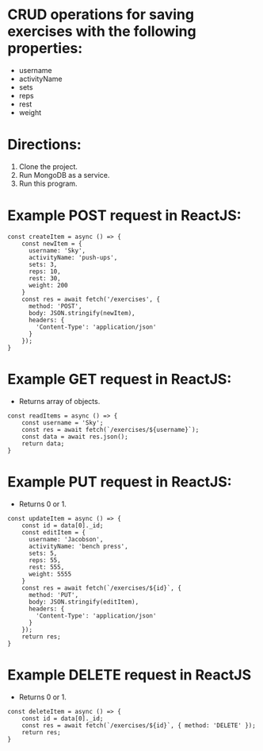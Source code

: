 # CRUD operations for saving exercises with the following properties:
 * username
 * activityName
 * sets
 * reps
 * rest
 * weight

# Directions:
1. Clone the project.
2. Run MongoDB as a service.
3. Run this program.

# Example POST request in ReactJS:
```
const createItem = async () => {
    const newItem = {
      username: 'Sky',
      activityName: 'push-ups',
      sets: 3,
      reps: 10,
      rest: 30,
      weight: 200
    }
    const res = await fetch('/exercises', {
      method: 'POST',
      body: JSON.stringify(newItem),
      headers: {
        'Content-Type': 'application/json'
      }
    });
}
```

# Example GET request in ReactJS:
* Returns array of objects.
```
const readItems = async () => {
    const username = 'Sky';
    const res = await fetch(`/exercises/${username}`);
    const data = await res.json();
    return data;
}
```

# Example PUT request in ReactJS:
* Returns 0 or 1.
```
const updateItem = async () => {
    const id = data[0]._id;
    const editItem = {
      username: 'Jacobson',
      activityName: 'bench press',
      sets: 5,
      reps: 55,
      rest: 555,
      weight: 5555
    }
    const res = await fetch(`/exercises/${id}`, {
      method: 'PUT',
      body: JSON.stringify(editItem),
      headers: {
        'Content-Type': 'application/json'
      }
    });
    return res;
}
```

# Example DELETE request in ReactJS
* Returns 0 or 1.
```
const deleteItem = async () => {
    const id = data[0]._id;
    const res = await fetch(`/exercises/${id}`, { method: 'DELETE' });
    return res;
}
```